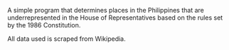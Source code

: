 A simple program that determines places in the Philippines that are underrepresented in the House of Representatives based on the rules set by the 1986 Constitution.

All data used is scraped from Wikipedia.
